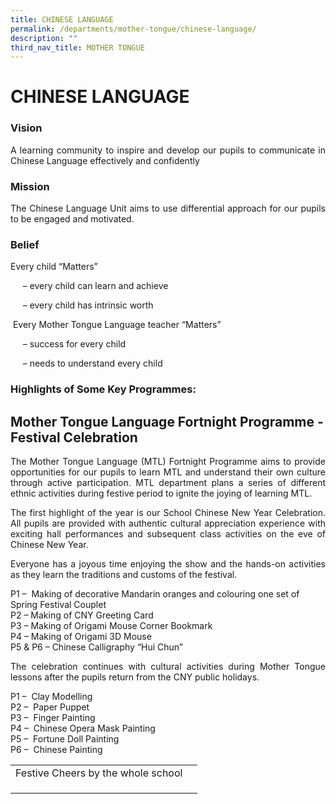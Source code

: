 ```yaml
---
title: CHINESE LANGUAGE
permalink: /departments/mother-tongue/chinese-language/
description: ""
third_nav_title: MOTHER TONGUE
---
```

# CHINESE LANGUAGE

### Vision

<p style="text-align: justify;">A learning community to inspire and develop our pupils to communicate in Chinese Language effectively and confidently</p>

### Mission

<p style="text-align: justify;">The Chinese Language Unit aims to use differential approach for our pupils to be engaged and motivated.</p>

### Belief  

Every child “Matters”

     – every child can learn and achieve

     – every child has intrinsic worth
		 
 Every Mother Tongue Language teacher “Matters”

     – success for every child

     – needs to understand every child
		 
		 
### Highlights of Some Key Programmes: 

## **Mother Tongue Language Fortnight Programme - Festival Celebration**

<p style="text-align: justify;">The Mother Tongue Language (MTL) Fortnight Programme aims to provide opportunities for our pupils to learn MTL and understand their own culture through active participation. MTL department plans a series of different ethnic activities during festive period to ignite the joying of learning MTL.</p>

<p style="text-align: justify;">The first highlight of the year is our School Chinese New Year Celebration. All pupils are provided with authentic cultural appreciation experience with exciting hall performances and subsequent class activities on the eve of Chinese New Year. </p>

<p style="text-align: justify;">Everyone has a joyous time enjoying the show and the hands-on activities as they learn the traditions and customs of the festival.</p>

P1 –  Making of decorative Mandarin oranges and colouring one set of Spring Festival Couplet   
P2 – Making of CNY Greeting Card   
P3 – Making of Origami Mouse Corner Bookmark   
P4 – Making of Origami 3D Mouse    
P5 & P6 – Chinese Calligraphy “Hui Chun”

<p style="text-align: justify;">The celebration continues with cultural activities during Mother Tongue lessons after the pupils return from the CNY public holidays.</p>

P1 –  Clay Modelling   
P2 –  Paper Puppet   
P3 –  Finger Painting   
P4 –  Chinese Opera Mask Painting   
P5 –  Fortune Doll Painting   
P6 –  Chinese Painting


|   |   |
|:-:|:-:|
|  Festive Cheers by the whole school  |   |
|   |   |
|   |   |
|   |   |